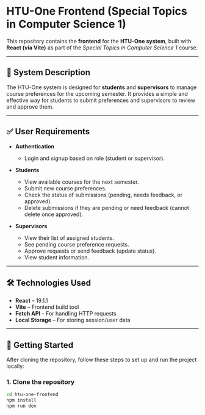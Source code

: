 # HTU-One Frontend (Special Topics in Computer Science 1)

This repository contains the **frontend** for the **HTU-One system**, built with **React (via Vite)** as part of the *Special Topics in Computer Science 1* course.  

---

## 📖 System Description

The HTU-One system is designed for **students** and **supervisors** to manage course preferences for the upcoming semester. It provides a simple and effective way for students to submit preferences and supervisors to review and approve them.  

---

## ✅ User Requirements

- **Authentication**
  - Login and signup based on role (student or supervisor).  

- **Students**
  - View available courses for the next semester.  
  - Submit new course preferences.  
  - Check the status of submissions (pending, needs feedback, or approved).  
  - Delete submissions if they are pending or need feedback (cannot delete once approved).  

- **Supervisors**
  - View their list of assigned students.  
  - See pending course preference requests.  
  - Approve requests or send feedback (update status).  
  - View student information.  

---

## 🛠️ Technologies Used

- **React** – 19.1.1  
- **Vite** – Frontend build tool  
- **Fetch API** – For handling HTTP requests  
- **Local Storage** – For storing session/user data  

---

## 🚀 Getting Started

After cloning the repository, follow these steps to set up and run the project locally:

### 1. Clone the repository
```bash
cd htu-one-frontend
npm install
npm run dev
